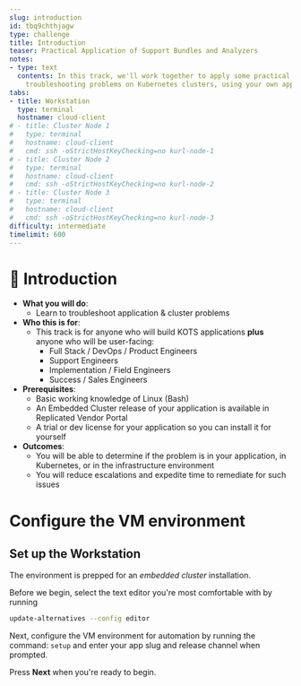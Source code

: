 ```yaml
---
slug: introduction
id: tbq9chthjagw
type: challenge
title: Introduction
teaser: Practical Application of Support Bundles and Analyzers
notes:
- type: text
  contents: In this track, we'll work together to apply some practical methods for
    troubleshooting problems on Kubernetes clusters, using your own application.
tabs:
- title: Workstation
  type: terminal
  hostname: cloud-client
# - title: Cluster Node 1
#   type: terminal
#   hostname: cloud-client
#   cmd: ssh -oStrictHostKeyChecking=no kurl-node-1
# - title: Cluster Node 2
#   type: terminal
#   hostname: cloud-client
#   cmd: ssh -oStrictHostKeyChecking=no kurl-node-2
# - title: Cluster Node 3
#   type: terminal
#   hostname: cloud-client
#   cmd: ssh -oStrictHostKeyChecking=no kurl-node-3
difficulty: intermediate
timelimit: 600
---
```


👋 Introduction
===============

* **What you will do**:
  * Learn to troubleshoot application & cluster problems
* **Who this is for**:
  * This track is for anyone who will build KOTS applications **plus** anyone who will be user-facing:
    * Full Stack / DevOps / Product Engineers
    * Support Engineers
    * Implementation / Field Engineers
    * Success / Sales Engineers
* **Prerequisites**:
  * Basic working knowledge of Linux (Bash)
  * An Embedded Cluster release of your application is available in Replicated Vendor Portal
  * A trial or dev license for your application so you can install it for yourself
* **Outcomes**:
  * You will be able to determine if the problem is in your application, in Kubernetes, or in the infrastructure environment
  * You will reduce escalations and expedite time to remediate for such issues


# Configure the VM environment

## Set up the Workstation

The environment is prepped for an *embedded cluster* installation.

Before we begin, select the text editor you're most comfortable with by running

```bash
update-alternatives --config editor
```

Next, configure the VM environment for automation by running the command: `setup` and enter your app slug and release channel when prompted.

Press **Next** when you're ready to begin.
